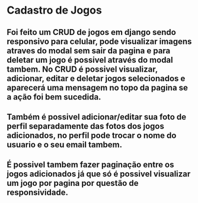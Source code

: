# Cadastro de Jogos

## Foi feito um CRUD de jogos em django sendo responsivo para celular, pode visualizar imagens atraves do modal sem sair da pagina e para deletar um jogo é possivel através do modal tambem. No CRUD é possivel visualizar, adicionar, editar e deletar jogos selecionados e aparecerá uma mensagem no topo da pagina se a ação foi bem sucedida.

## Também é possivel adicionar/editar sua foto de perfil separadamente das fotos dos jogos adicionados, no perfil pode trocar o nome do usuario e o seu email tambem.

## É possivel tambem fazer paginação entre os jogos adicionados já que só é possivel visualizar um jogo por pagina por questão de responsividade.
